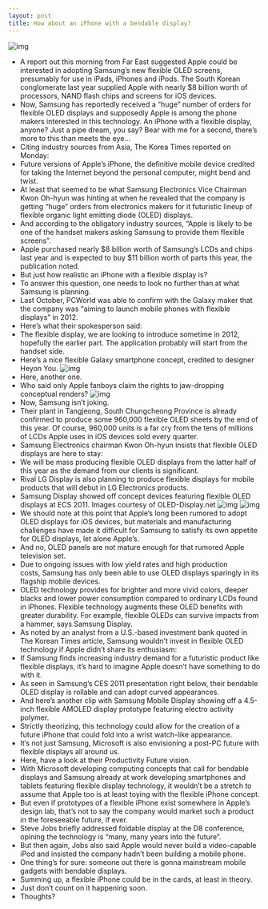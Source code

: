```yaml
---
layout: post
title: How about an iPhone with a bendable display?
---
```

![img](http://media.idownloadblog.com/wp-content/uploads/2012/05/Samsung-shows-off-flexible-AMOLED-at-CES-2011.jpeg)
* A report out this morning from Far East suggested Apple could be interested in adopting Samsung’s new flexible OLED screens, presumably for use in iPads, iPhones and iPods. The South Korean conglomerate last year supplied Apple with nearly $8 billion worth of processors, NAND flash chips and screens for iOS devices.
* Now, Samsung has reportedly received a “huge” number of orders for flexible OLED displays and supposedly Apple is among the phone makers interested in this technology. An iPhone with a flexible display, anyone? Just a pipe dream, you say? Bear with me for a second, there’s more to this than meets the eye…
* Citing industry sources from Asia, The Korea Times reported on Monday:
* Future versions of Apple’s iPhone, the definitive mobile device credited for taking the Internet beyond the personal computer, might bend and twist.
* At least that seemed to be what Samsung Electronics Vice Chairman Kwon Oh-hyun was hinting at when he revealed that the company is getting “huge” orders from electronics makers for it futuristic lineup of flexible organic light emitting diode (OLED) displays. 
* And according to the obligatory industry sources, “Apple is likely to be one of the handset makers asking Samsung to provide them flexible screens”.
* Apple purchased nearly $8 billion worth of Samsung’s LCDs and chips last year and is expected to buy $11 billion worth of parts this year, the publication noted.
* But just how realistic an iPhone with a flexible display is?
* To answer this question, one needs to look no further than at what Samsung is planning.
* Last October, PCWorld was able to confirm with the Galaxy maker that the company was “aiming to launch mobile phones with flexible displays” in 2012.
* Here’s what their spokesperson said:
* The flexible display, we are looking to introduce sometime in 2012, hopefully the earlier part. The application probably will start from the handset side.
* Here’s a nice flexible Galaxy smartphone concept, credited to designer Heyon You.
![img](http://media.idownloadblog.com/wp-content/uploads/2012/05/samsung-android-flexi-heyon-you-concept-render-003-e1337014310464.jpeg)
* Here, another one.
* Who said only Apple fanboys claim the rights to jaw-dropping conceptual renders?
![img](http://media.idownloadblog.com/wp-content/uploads/2012/05/samsung-android-flexi-heyon-you-concept-render-001.jpeg)
* Now, Samsung isn’t joking.
* Their plant in Tangjeong, South Chungcheong Province is already confirmed to produce some 960,000 flexible OLED sheets by the end of this year. Of course, 960,000 units is a far cry from the tens of millions of LCDs Apple uses in iOS devices sold every quarter.
* Samsung Electronics chairman Kwon Oh-hyun insists that flexible OLED displays are here to stay:
* We will be mass producing flexible OLED displays from the latter half of this year as the demand from our clients is significant.
* Rival LG Display is also planning to produce flexible displays for mobile products that will debut in LG Electronics products.
* Samsung Display showed off concept devices featuring flexible OLED displays at ECS 2011. Images courtesy of OLED-Display.net
![img](http://media.idownloadblog.com/wp-content/uploads/2012/05/Samsung-shows-off-flexible-AMOLED-at-CES-2011-image-002.jpeg)
![img](http://media.idownloadblog.com/wp-content/uploads/2012/05/Samsung-shows-off-flexible-AMOLED-at-CES-2011-image-003.jpeg)
* We should note at this point that Apple’s long been rumored to adopt OLED displays for iOS devices, but materials and manufacturing challenges have made it difficult for Samsung to satisfy its own appetite for OLED displays, let alone Apple’s.
* And no, OLED panels are not mature enough for that rumored Apple television set.
* Due to ongoing issues with low yield rates and high production costs, Samsung has only been able to use OLED displays sparingly in its flagship mobile devices.
* OLED technology provides for brighter and more vivid colors, deeper blacks and lower power consumption compared to ordinary LCDs found in iPhones. Flexible technology augments these OLED benefits with greater durability. For example, flexible OLEDs can survive impacts from a hammer, says Samsung Display.
* As noted by an analyst from a U.S.-based investment bank quoted in The Korean Times article, Samsung wouldn’t invest in flexible OLED technology if Apple didn’t share its enthusiasm:
* If Samsung finds increasing industry demand for a futuristic product like flexible displays, it’s hard to imagine Apple doesn’t have something to do with it.
* As seen in Samsung’s CES 2011 presentation right below, their bendable OLED display is rollable and can adopt curved appearances.
* And here’s another clip with Samsung Mobile Display showing off a 4.5-inch flexible AMOLED display prototype featuring electro activity polymer.
* Strictly theorizing, this technology could allow for the creation of a future iPhone that could fold into a wrist watch-like appearance.
* It’s not just Samsung, Microsoft is also envisioning a post-PC future with flexible displays all around us.
* Here, have a look at their Productivity Future vision.
* With Microsoft developing computing concepts that call for bendable displays and Samsung already at work developing smartphones and tablets featuring flexible display technology, it wouldn’t be a stretch to assume that Apple too is at least toying with the flexible iPhone concept.
* But even if prototypes of a flexible iPhone exist somewhere in Apple’s design lab, that’s not to say the company would market such a product in the foreseeable future, if ever.
* Steve Jobs briefly addressed foldable display at the D8 conference, opining the technology is “many, many years into the future”.
* But then again, Jobs also said Apple would never build a video-capable iPod and insisted the company hadn’t been building a mobile phone.
* One thing’s for sure: someone out there is gonna mainstream mobile gadgets with bendable displays.
* Summing up, a flexible iPhone could be in the cards, at least in theory.
* Just don’t count on it happening soon.
* Thoughts?

